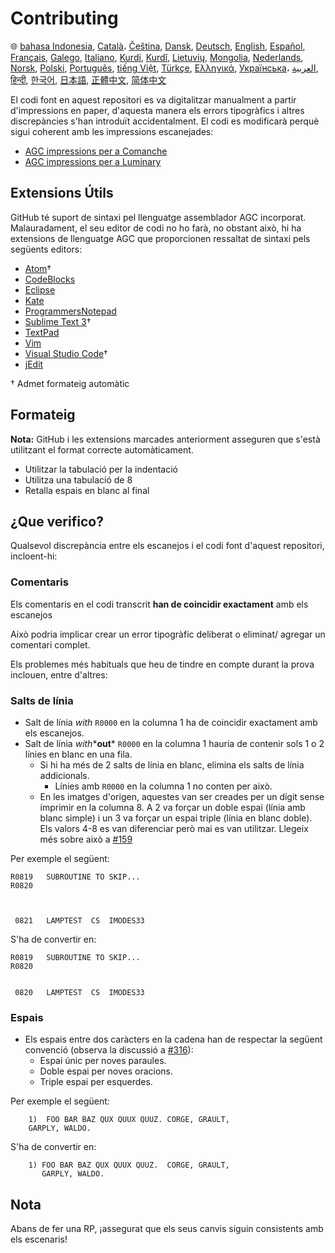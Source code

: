 # Contributing

🌐
[bahasa Indonesia][ID],
[Català][CA]،
[Čeština][CZ],
[Dansk][DA],
[Deutsch][DE],
[English][EN],
[Español][ES],
[Français][FR],
[Galego][GL],
[Italiano][IT],
[Kurdi][KU],
[Kurdî][KU],
[Lietuvių][LT],
[Mongolia][MN],
[Nederlands][NL],
[Norsk][NO],
[Polski][PL],
[Português][PT_BR],
[tiếng Việt][VI],
[Türkçe][TR],
[Ελληνικά][GR],
[Українська][UK]،
[العربية][AR],
[हिन्दी][HI_IN],
[한국어][KO_KR],
[日本語][JA],
[正體中文][ZH_TW],
[简体中文][ZH_CN]

[AR]:CONTRIBUTING.ar.md
[CA]:CONTRIBUTING.ca.md
[CZ]:CONTRIBUTING.cz.md
[DA]:CONTRIBUTING.da.md
[DE]:CONTRIBUTING.de.md
[EN]:../CONTRIBUTING.md
[ES]:CONTRIBUTING.es.md
[FR]:CONTRIBUTING.fr.md
[GL]:CONTRIBUTING.gl.md
[GR]:CONTRIBUTING.gr.md
[HI_IN]:CONTRIBUTING.hi_in.md
[ID]:CONTRIBUTING.id.md
[IT]:CONTRIBUTING.it.md
[JA]:CONTRIBUTING.ja.md
[KO_KR]:CONTRIBUTING.ko_kr.md
[KU]:CONTRIBUTING.ku.md
[LT]:CONTRIBUTING.lt.md
[MN]:CONTRIBUTING.mn.md
[NL]:CONTRIBUTING.nl.md
[NO]:CONTRIBUTING.no.md
[PL]:CONTRIBUTING.pl.md
[PT_BR]:CONTRIBUTING.pt_br.md
[TR]:CONTRIBUTING.tr.md
[UK]:CONTRIBUTING.uk.md
[VI]:CONTRIBUTING.vi.md
[ZH_CN]:CONTRIBUTING.zh_cn.md
[ZH_TW]:CONTRIBUTING.zh_tw.md

El codi font en aquest repositori es va digitalitzar manualment a partir d'impressions en paper, d'aquesta manera els errors tipogràfics i altres discrepàncies s'han introduït accidentalment. El codi es modificarà perquè sigui coherent amb les impressions escanejades:

- [AGC impressions per a Comanche][8]
- [AGC impressions per a Luminary][9]

## Extensions Útils

GitHub té suport de sintaxi pel llenguatge assemblador AGC incorporat. Malauradament, el seu editor de codi no ho farà, no obstant això, hi ha extensions de llenguatge AGC que proporcionen ressaltat de sintaxi pels següents editors:

- [Atom][Atom]†
- [CodeBlocks][CodeBlocks]
- [Eclipse][Eclipse]
- [Kate][Kate]
- [ProgrammersNotepad][ProgrammersNotepad]
- [Sublime Text 3][Sublime Text]†
- [TextPad][TextPad]
- [Vim][Vim]
- [Visual Studio Code][VisualStudioCode]†
- [jEdit][jEdit]

† Admet formateig automàtic

[Atom]:https://github.com/Alhadis/language-agc
[CodeBlocks]:https://github.com/virtualagc/virtualagc/tree/master/Contributed/SyntaxHighlight/CodeBlocks
[Eclipse]:https://github.com/virtualagc/virtualagc/tree/master/Contributed/SyntaxHighlight/Eclipse
[Kate]:https://github.com/virtualagc/virtualagc/tree/master/Contributed/SyntaxHighlight/Kate
[ProgrammersNotepad]:https://github.com/virtualagc/virtualagc/tree/master/Contributed/SyntaxHighlight/ProgrammersNotepad
[Sublime Text]:https://github.com/jimlawton/AGC-Assembly
[TextPad]:https://github.com/virtualagc/virtualagc/tree/master/Contributed/SyntaxHighlight/TextPad
[Vim]:https://github.com/wsdjeg/vim-assembly
[VisualStudioCode]:https://github.com/wopian/agc-assembly
[jEdit]:https://github.com/virtualagc/virtualagc/tree/master/Contributed/SyntaxHighlight/jEdit

## Formateig

**Nota:** GitHub i les extensions marcades anteriorment asseguren que s'està utilitzant el format correcte automàticament.

- Utilitzar la tabulació per la indentació
- Utilitza una tabulació de 8
- Retalla espais en blanc al final

## ¿Que verifico?

Qualsevol discrepància entre els escanejos i el codi font d'aquest repositori, incloent-hi:

### Comentaris

Els comentaris en el codi transcrit **han de coincidir exactament** amb els escanejos

Això podria implicar crear un error tipogràfic deliberat o eliminat/ agregar un comentari complet.

Els problemes més habituals que heu de tindre en compte durant la prova inclouen, entre d'altres:

### Salts de línia

- Salt de línia *with* `R0000` en la columna 1 ha de coincidir exactament amb els escanejos.
- Salt de línia *with**__out__* `R0000` en la columna 1 hauria de contenir sols 1 o 2 línies en blanc en una fila.
  - Si hi ha més de 2 salts de línia en blanc, elimina els salts de línia addicionals.
    - Línies amb `R0000` en la columna 1 no conten per això.
  - En les imatges d'origen, aquestes van ser creades per un dígit sense imprimir en la columna 8. A 2 va forçar un doble espai (línia amb blanc simple) i un 3 va forçar un espai triple (línia en blanc doble). Els valors 4-8 es van diferenciar però mai es van utilitzar. Llegeix més sobre  això a [#159][7]

Per exemple el següent:

```plain
R0819   SUBROUTINE TO SKIP...
R0820



 0821   LAMPTEST  CS  IMODES33
```

S'ha de convertir en:

```plain
R0819   SUBROUTINE TO SKIP...
R0820


 0820   LAMPTEST  CS  IMODES33
```

### Espais

- Els espais entre dos caràcters en la cadena han de respectar la següent convenció (observa la discussió a [#316][10]):
  - Espai únic per noves paraules.
  - Doble espai per noves oracions.
  - Triple espai per esquerdes.

Per exemple el següent:

```plain
	1)  FOO BAR BAZ QUX QUUX QUUZ. CORGE, GRAULT,
	GARPLY, WALDO.
```

S'ha de convertir en:

```plain
	1) FOO BAR BAZ QUX QUUX QUUZ.  CORGE, GRAULT,
	   GARPLY, WALDO.
```

## Nota

Abans de fer una RP, ¡assegurat que els seus canvis siguin consistents amb els escenaris!

[0]:https://github.com/chrislgarry/Apollo-11/pull/new/master
[1]:http://www.ibiblio.org/apollo/ScansForConversion/Luminary099/
[2]:http://www.ibiblio.org/apollo/ScansForConversion/Comanche055/
[6]:https://github.com/wopian/agc-assembly#user-settings
[7]:https://github.com/chrislgarry/Apollo-11/issues/159
[8]:http://www.ibiblio.org/apollo/ScansForConversion/Comanche055/
[9]:http://www.ibiblio.org/apollo/ScansForConversion/Luminary099/
[10]:https://github.com/chrislgarry/Apollo-11/pull/316#pullrequestreview-102892741
